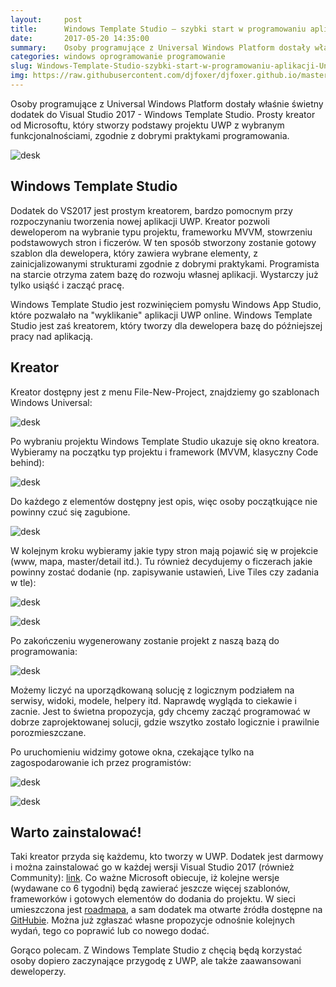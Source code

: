 ```yaml
---
layout:     post
title:      Windows Template Studio — szybki start w programowaniu aplikacji Universal Windows Platform
date:       2017-05-20 14:35:00
summary:    Osoby programujące z Universal Windows Platform dostały właśnie świetny dodatek do Visual Studio 2017 - Windows Template Studio. Prosty kreator od Microsoftu, który stworzy podstawy projektu UWP z wybranym funkcjonalnościami, zgodnie z dobrymi praktykami programowania.<!----><!---->Windows Template StudioDodatek do VS2017 jest prostym kreatorem, bardzo pomocnym przy rozpoczynaniu tworzenia nowej a...
categories: windows oprogramowanie programowanie
slug: Windows-Template-Studio-szybki-start-w-programowaniu-aplikacji-Universal-Windows-Platform,81156.html
img: https://raw.githubusercontent.com/djfoxer/djfoxer.github.io/master/_img/2017-5-20-_21_/g_-_-x-_-_-_x20170520140936_0.png
---
```




Osoby programujące z Universal Windows Platform dostały właśnie świetny dodatek do Visual Studio 2017 - Windows Template Studio. Prosty kreator od Microsoftu, który stworzy podstawy projektu UWP z wybranym funkcjonalnościami, zgodnie z dobrymi praktykami programowania.



![desk](https://raw.githubusercontent.com/djfoxer/djfoxer.github.io/master/_img/2017-5-20-_21_/g_-_-x-_-_-_x20170520140936_0.png)





## Windows Template Studio


Dodatek do VS2017 jest prostym kreatorem, bardzo pomocnym przy rozpoczynaniu tworzenia nowej aplikacji UWP. Kreator pozwoli deweloperom na wybranie typu projektu, frameworku MVVM, stowrzeniu podstawowych stron i ficzerów. W ten sposób stworzony zostanie gotowy szablon dla dewelopera, który zawiera wybrane elementy, z zainicjalizowanymi strukturami zgodnie z dobrymi praktykami. Programista na starcie otrzyma zatem bazę do rozwoju własnej aplikacji. Wystarczy już tylko usiąść i zacząć pracę.

Windows Template Studio jest rozwinięciem pomysłu Windows App Studio, które pozwalało na "wyklikanie" aplikacji UWP online. Windows Template Studio jest zaś kreatorem, który tworzy dla dewelopera bazę do późniejszej pracy nad aplikacją.



## Kreator


Kreator dostępny jest z menu File-New-Project, znajdziemy go szablonach Windows Universal:



![desk](https://raw.githubusercontent.com/djfoxer/djfoxer.github.io/master/_img/2017-5-20-_21_/g_-_-x-_-_-_x20170520135537_0.png)



Po wybraniu projektu Windows Template Studio ukazuje się okno kreatora. Wybieramy na początku typ projektu i framework (MVVM, klasyczny Code behind):



![desk](https://raw.githubusercontent.com/djfoxer/djfoxer.github.io/master/_img/2017-5-20-_21_/g_-_-x-_-_-_x20170520135537_1.png)

 

Do każdego z elementów dostępny jest opis, więc osoby początkujące nie powinny czuć się zagubione.



![desk](https://raw.githubusercontent.com/djfoxer/djfoxer.github.io/master/_img/2017-5-20-_21_/g_-_-x-_-_-_x20170520135537_3.png)

 

W kolejnym kroku wybieramy jakie typy stron mają pojawić się w projekcie (www, mapa, master/detail itd.). Tu również decydujemy o ficzerach jakie powinny zostać dodanie (np. zapisywanie ustawień, Live Tiles czy zadania w tle):



![desk](https://raw.githubusercontent.com/djfoxer/djfoxer.github.io/master/_img/2017-5-20-_21_/g_-_-x-_-_-_x20170520135537_4.png)

 


![desk](https://raw.githubusercontent.com/djfoxer/djfoxer.github.io/master/_img/2017-5-20-_21_/g_-_-x-_-_-_x20170520135547_0.png)

 

Po zakończeniu wygenerowany zostanie projekt z naszą bazą do programowania:



![desk](https://raw.githubusercontent.com/djfoxer/djfoxer.github.io/master/_img/2017-5-20-_21_/g_-_-x-_-_-_x20170520135547_3.png)

 

Możemy liczyć na uporządkowaną solucję z logicznym podziałem na serwisy, widoki, modele, helpery itd. Naprawdę wygląda to ciekawie i zacnie. Jest to świetna propozycja, gdy chcemy zacząć programować w dobrze zaprojektowanej solucji, gdzie wszytko zostało logicznie i prawilnie porozmieszczane.

Po uruchomieniu widzimy gotowe okna, czekające tylko na zagospodarowanie ich przez programistów:



![desk](https://raw.githubusercontent.com/djfoxer/djfoxer.github.io/master/_img/2017-5-20-_21_/g_-_-x-_-_-_x20170520135547_1.png)

 


![desk](https://raw.githubusercontent.com/djfoxer/djfoxer.github.io/master/_img/2017-5-20-_21_/g_-_-x-_-_-_x20170520135547_2.png)

 




## Warto zainstalować!


Taki kreator przyda się każdemu, kto tworzy w UWP. Dodatek jest darmowy i można zainstalować go w każdej wersji Visual Studio 2017 (również Community): [link](https://marketplace.visualstudio.com/items?itemName=WASTeamAccount.WindowsTemplateStudio).  Co ważne Microsoft obiecuje, iż kolejne  wersje (wydawane co 6 tygodni) będą zawierać jeszcze więcej szablonów, frameworków i gotowych elementów do dodania do projektu. W sieci umieszczona jest [roadmapa](https://github.com/Microsoft/WindowsTemplateStudio/blob/master/docs/roadmap.md),  a sam dodatek ma otwarte źródła dostępne na [GitHubie](https://blogs.windows.com/buildingapps/2017/05/16/announcing-windows-template-studio/).  Można już zgłaszać własne propozycje odnośnie kolejnych wydań, tego co poprawić lub co nowego dodać.

Gorąco polecam. Z Windows Template Studio z chęcią będą korzystać osoby dopiero zaczynające przygodę z UWP, ale także zaawansowani deweloperzy.  